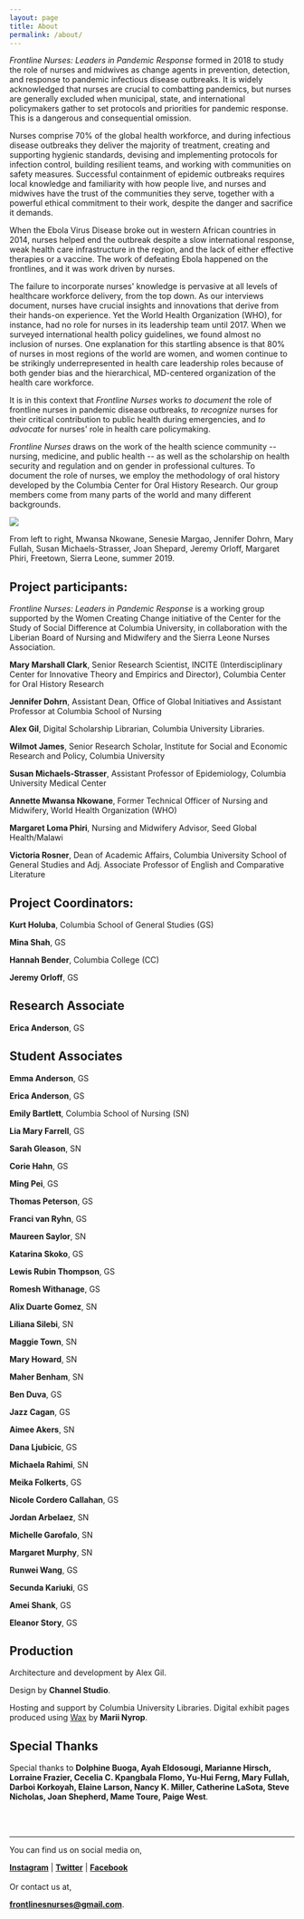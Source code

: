 ```yaml
---
layout: page
title: About
permalink: /about/
---
```


*Frontline Nurses: Leaders in Pandemic Response* formed in 2018 to study
the role of nurses and midwives as change agents in prevention,
detection, and response to pandemic infectious disease outbreaks. It is
widely acknowledged that nurses are crucial to combatting pandemics, but
nurses are generally excluded when municipal, state, and international
policymakers gather to set protocols and priorities for pandemic
response. This is a dangerous and consequential omission.

<!-- <div class="inline-image-reference">
    <img src="{{site.baseurl}}/img/about/about-c.jpg" />
<p class="image-caption">
    Above: Page from the Shahnama</a>
  </p>  
</div> -->

Nurses comprise 70% of the global health workforce, and during
infectious disease outbreaks they deliver the majority of treatment,
creating and supporting hygienic standards, devising and implementing
protocols for infection control, building resilient teams, and working
with communities on safety measures. Successful containment of epidemic
outbreaks requires local knowledge and familiarity with how people live,
and nurses and midwives have the trust of the communities they serve,
together with a powerful ethical commitment to their work, despite the
danger and sacrifice it demands.

<!-- <div class="inline-image-reference">
    <img src="{{site.baseurl}}/img/about/about-d.jpg" />
   <p class="image-caption">
    From left to right, Mwansa Nkowane, Senesie Margao, Jennifer Dohrn, Mary Fullah, Susan Michaels-Strasser, Joan Shepard, Jeremy Orloff, Margaret Phiri, Freetown, Sierra Leone, summer 2019.</a>
  </p>
</div> -->

When the Ebola Virus Disease broke out in western African countries in 2014,
nurses helped end the outbreak despite a slow international response,
weak health care infrastructure in the region, and the lack of either
effective therapies or a vaccine. The work of defeating Ebola happened
on the frontlines, and it was work driven by nurses.

The failure to incorporate nurses' knowledge is pervasive at all levels
of healthcare workforce delivery, from the top down. As our interviews
document, nurses have crucial insights and innovations that derive from
their hands-on experience. Yet the World Health Organization (WHO), for
instance, had no role for nurses in its leadership team until 2017. When
we surveyed international health policy guidelines, we found almost no
inclusion of nurses. One explanation for this startling absence is that
80% of nurses in most regions of the world are women, and women continue
to be strikingly underrepresented in health care leadership roles
because of both gender bias and the hierarchical, MD-centered
organization of the health care workforce.

<!--  <div class="inline-image-reference">
    <img src="{{site.baseurl}}/img/about/about-b.jpg" />
 <p class="image-caption">
    Above: Page from the Shahnama</a>
  </p> 
</div> --> 

It is in this context that *Frontline Nurses* works *to document* the
role of frontline nurses in pandemic disease outbreaks, *to recognize*
nurses for their critical contribution to public health during
emergencies, and *to advocate* for nurses' role in health care
policymaking.

*Frontline Nurses* draws on the work of the health science community --
nursing, medicine, and public health -- as well as the scholarship on
health security and regulation and on gender in professional cultures.
To document the role of nurses, we employ the methodology of oral
history developed by the Columbia Center for Oral History Research. Our
group members come from many parts of the world and many different
backgrounds.

<div class="inline-image-reference">
    <img src="{{site.baseurl}}/img/about/about-a.jpg" />
  <p class="image-caption">From left to right, Mwansa Nkowane, Senesie Margao, Jennifer Dohrn, Mary Fullah, Susan Michaels-Strasser, Joan Shepard, Jeremy Orloff, Margaret Phiri, Freetown, Sierra Leone, summer 2019.</p>
</div>


## Project participants:

*Frontline Nurses: Leaders in Pandemic Response* is a working group
supported by the Women Creating Change initiative of the Center for the
Study of Social Difference at Columbia University, in collaboration with
the Liberian Board of Nursing and Midwifery and the Sierra Leone Nurses
Association.

**Mary Marshall Clark**, Senior Research Scientist, INCITE
(Interdisciplinary Center for Innovative Theory and Empirics and
Director), Columbia Center for Oral History Research

**Jennifer Dohrn**, Assistant Dean, Office of Global Initiatives and
Assistant Professor at Columbia School of Nursing

**Alex Gil**, Digital Scholarship Librarian, Columbia University Libraries.

**Wilmot James**, Senior Research Scholar, Institute for Social and Economic
Research and Policy, Columbia University

**Susan Michaels-Strasser**, Assistant Professor of Epidemiology, Columbia
University Medical Center

**Annette Mwansa Nkowane**, Former Technical Officer of Nursing and
Midwifery, World Health Organization (WHO)

**Margaret Loma Phiri**, Nursing and Midwifery Advisor, Seed Global
Health/Malawi

**Victoria Rosner**, Dean of Academic Affairs, Columbia University School of
General Studies and Adj. Associate Professor of English and Comparative
Literature



## Project Coordinators:

**Kurt Holuba**, Columbia School of General Studies (GS)

**Mina Shah**, GS

**Hannah Bender**, Columbia College (CC)

**Jeremy Orloff**, GS



## Research Associate

**Erica Anderson**, GS

## Student Associates

**Emma Anderson**, GS

**Erica Anderson**, GS

**Emily Bartlett**, Columbia School of Nursing (SN)

**Lia Mary Farrell**, GS

**Sarah Gleason**, SN

**Corie Hahn**, GS

**Ming Pei**, GS

**Thomas Peterson**, GS

**Franci van Ryhn**, GS

**Maureen Saylor**, SN

**Katarina Skoko**, GS

**Lewis Rubin Thompson**, GS

**Romesh Withanage**, GS

**Alix Duarte Gomez**, SN

**Liliana Silebi**, SN

**Maggie Town**, SN

**Mary Howard**, SN

**Maher Benham**, SN

**Ben Duva**, GS

**Jazz Cagan**, GS

**Aimee Akers**, SN

**Dana Ljubicic**, GS

**Michaela Rahimi**, SN

**Meika Folkerts**, GS

**Nicole Cordero Callahan**, GS

**Jordan Arbelaez**, SN

**Michelle Garofalo**, SN

**Margaret Murphy**, SN

**Runwei Wang**, GS

**Secunda Kariuki**, GS

**Amei Shank**, GS

**Eleanor Story**, GS


## Production

Architecture and development by Alex Gil.

Design by **Channel Studio**.

Hosting and support by Columbia University Libraries. Digital exhibit pages produced using [Wax](https://minicomp.github.io/wax/) by **Marii Nyrop**. 


## Special Thanks

Special thanks to **Dolphine Buoga, Ayah Eldosougi, Marianne Hirsch,
Lorraine Frazier, Cecelia C. Kpangbala Flomo, Yu-Hui Ferng, Mary Fullah,
Darboi Korkoyah, Elaine Larson, Nancy K. Miller, Catherine LaSota, Steve
Nicholas, Joan Shepherd, Mame Toure, Paige West**.

<br>
<br>
<hr>

You can find us on social media on,

**[Instagram](https://www.instagram.com/frontlinenursesandmidwives/)** \| **[Twitter](https://twitter.com/OFrontlines)** \| **[Facebook](https://www.facebook.com/frontlinenursesandmidwives)**
<br>
<br>
Or contact us at, 

**frontlinesnurses@gmail.com**.

